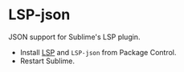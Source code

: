 # LSP-json

JSON support for Sublime's LSP plugin.

* Install [LSP](https://packagecontrol.io/packages/LSP) and `LSP-json` from Package Control.
* Restart Sublime.
